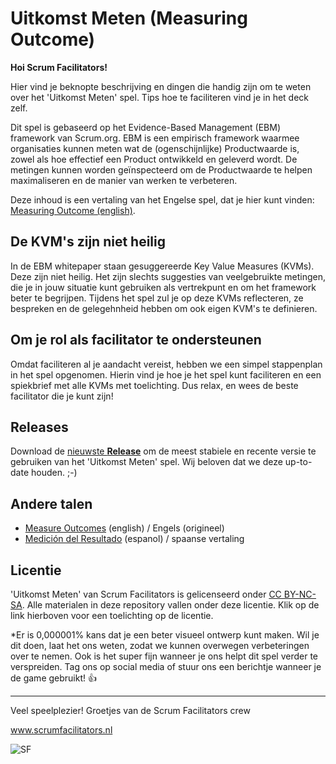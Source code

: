 # Uitkomst Meten (Measuring Outcome)

**Hoi Scrum Facilitators!**

Hier vind je beknopte beschrijving en dingen die handig zijn om te weten over het 'Uitkomst Meten' spel. Tips hoe te faciliteren vind je in het deck zelf.

Dit spel is gebaseerd op het Evidence-Based Management (EBM) framework van Scrum.org. EBM is een empirisch framework waarmee organisaties kunnen meten wat de (ogenschijnlijke) Productwaarde is, zowel als hoe effectief een Product ontwikkeld en geleverd wordt. De metingen kunnen worden geïnspecteerd om de Productwaarde te helpen maximaliseren en de manier van werken te verbeteren.

Deze inhoud is een vertaling van het Engelse spel, dat je hier kunt vinden: [Measuring Outcome (english)](https://github.com/ScrumFacilitators/measuringoutcome-en).

## De KVM's zijn niet heilig

In de EBM whitepaper staan gesuggereerde Key Value Measures (KVMs). Deze zijn niet heilig. Het zijn slechts suggesties van veelgebruikte metingen, die je in jouw situatie kunt gebruiken als vertrekpunt en om het framework beter te begrijpen. Tijdens het spel zul je op deze KVMs reflecteren, ze bespreken en de gelegehnheid hebben om ook eigen KVM's te definieren.

## Om je rol als facilitator te ondersteunen

Omdat faciliteren al je aandacht vereist, hebben we een simpel stappenplan in het spel opgenomen. Hierin vind je hoe je het spel kunt faciliteren en een spiekbrief met alle KVMs met toelichting. Dus relax, en wees de beste facilitator die je kunt zijn!

## Releases

Download de [nieuwste **Release**](https://github.com/ScrumFacilitators/measuringoutcome-nl/releases/latest) om de meest stabiele en recente versie te gebruiken van het 'Uitkomst Meten' spel. Wij beloven dat we deze up-to-date houden. ;-)

## Andere talen 

- [Measure Outcomes](https://github.com/ScrumFacilitators/measuringoutcome-en/releases/latest) (english) / Engels (origineel)
- [Medición del Resultado](https://github.com/ScrumFacilitators/measuringoutcome-es/releases/latest) (espanol) / spaanse vertaling

## Licentie

'Uitkomst Meten' van Scrum Facilitators is gelicenseerd onder [CC BY-NC-SA](https://creativecommons.org/licenses/by-nc-sa/4.0/deed.nl). Alle materialen in deze repository vallen onder deze licentie. Klik op de link hierboven voor een toelichting op de licentie.

*Er is 0,000001% kans dat je een beter visueel ontwerp kunt maken. Wil je dit doen, laat het ons weten, zodat we kunnen overwegen verbeteringen over te nemen. Ook is het super fijn wanneer je ons helpt dit spel verder te verspreiden. Tag ons op social media of stuur ons een berichtje wanneer je de game gebruikt! 👍 

***

Veel speelplezier!
Groetjes van de Scrum Facilitators crew

www.scrumfacilitators.nl

![SF](https://www.scrumfacilitators.nl/wp-content/uploads/2020/04/cropped-SCRUMFACILITATOR_Mesa-de-trabajo-1-150x150-1-1.png)
